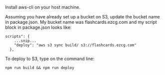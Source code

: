 Install aws-cli on your host machine.

Assuming you have already set up a bucket on S3, update the bucket name in package.json. 
My bucket name was flashcards.ezcg.com and my script block in package.json looks like:

```
scripts": {
    ...snip...
    "deploy": "aws s3 sync build/ s3://flashcards.ezcg.com"
  },
```

To deploy to S3, type on the command line:

```
npm run build && npm run deploy
```
